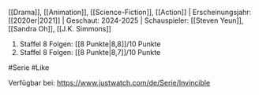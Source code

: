 
[[Drama]], [[Animation]], [[Science-Fiction]], [[Action]] | Erscheinungsjahr: [[2020er|2021]] | Geschaut: 2024-2025 | Schauspieler: [[Steven Yeun]], [[Sandra Oh]], [[J.K. Simmons]] 

1. Staffel 8 Folgen: [[8 Punkte|8,8]]/10 Punkte
2. Staffel 8 Folgen: [[8 Punkte|8,7]]/10 Punkte


#Serie #Like

Verfügbar bei: https://www.justwatch.com/de/Serie/Invincible